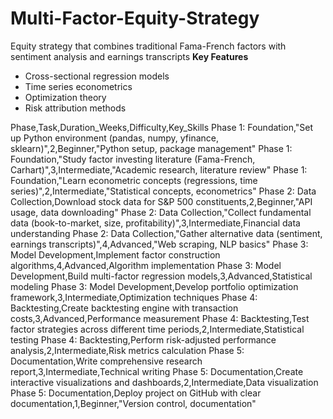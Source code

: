 # Multi-Factor-Equity-Strategy
Equity strategy that combines traditional Fama-French factors with  sentiment analysis and earnings transcripts
**Key Features**
- Cross-sectional regression models
- Time series econometrics
- Optimization theory
- Risk attribution methods

Phase,Task,Duration_Weeks,Difficulty,Key_Skills
Phase 1: Foundation,"Set up Python environment (pandas, numpy, yfinance, sklearn)",2,Beginner,"Python setup, package management"
Phase 1: Foundation,"Study factor investing literature (Fama-French, Carhart)",3,Intermediate,"Academic research, literature review"
Phase 1: Foundation,"Learn econometric concepts (regressions, time series)",2,Intermediate,"Statistical concepts, econometrics"
Phase 2: Data Collection,Download stock data for S&P 500 constituents,2,Beginner,"API usage, data downloading"
Phase 2: Data Collection,"Collect fundamental data (book-to-market, size, profitability)",3,Intermediate,Financial data understanding
Phase 2: Data Collection,"Gather alternative data (sentiment, earnings transcripts)",4,Advanced,"Web scraping, NLP basics"
Phase 3: Model Development,Implement factor construction algorithms,4,Advanced,Algorithm implementation
Phase 3: Model Development,Build multi-factor regression models,3,Advanced,Statistical modeling
Phase 3: Model Development,Develop portfolio optimization framework,3,Intermediate,Optimization techniques
Phase 4: Backtesting,Create backtesting engine with transaction costs,3,Advanced,Performance measurement
Phase 4: Backtesting,Test factor strategies across different time periods,2,Intermediate,Statistical testing
Phase 4: Backtesting,Perform risk-adjusted performance analysis,2,Intermediate,Risk metrics calculation
Phase 5: Documentation,Write comprehensive research report,3,Intermediate,Technical writing
Phase 5: Documentation,Create interactive visualizations and dashboards,2,Intermediate,Data visualization
Phase 5: Documentation,Deploy project on GitHub with clear documentation,1,Beginner,"Version control, documentation"
